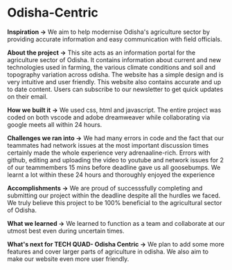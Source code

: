 # Odisha-Centric

**Inspiration ->**
We aim to help modernise Odisha's agriculture sector by providing accurate information and easy communication with field officials.

**About the project ->**
This site acts as an information portal for the agriculture sector of Odisha. It contains information about current and new technologies used in farming, the various climate conditions and soil and topography variation across odisha. The website has a simple design and is very intuitive and user friendly. This website also contains accurate and up to date content. Users can subscribe to our newsletter to get quick updates on their email.

**How we built it ->**
We used css, html and javascript. The entire project was coded on both vscode and adobe dreamweaver while collaborating via google meets all within 24 hours.

**Challenges we ran into ->**
We had many errors in code and the fact that our teammates had network issues at the most important discussion times certainly made the whole experience very adrenaaline-rich. Errors with github, editing and uploading the video to youtube and network issues for 2 of our teammembers 15 mins before deadline gave us all goosebumps. We learnt a lot within these 24 hours and thoroughly enjoyed the experience

**Accomplishments ->**
We are proud of successsfully completing and submitting our project within the deadline despite all the hurdles we faced. We truly believe this project to be 100% beneficial to the agricultural sector of Odisha.

**What we learned ->**
We learned to function as a team and collaborate at our utmost best even during uncertain times.

**What's next for TECH QUAD- Odisha Centric ->**
We plan to add some more features and cover larger parts of agriculture in odisha. We also aim to make our website even more user friendly.
